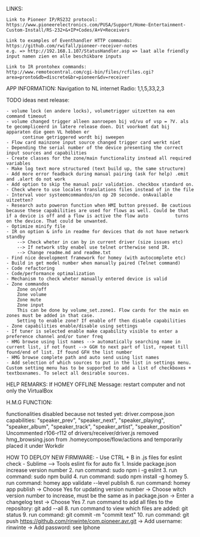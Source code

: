 LINKS:

	Link to Pioneer IP/RS232 protocol:
	https://www.pioneerelectronics.com/PUSA/Support/Home-Entertainment-Custom-Install/RS-232+&+IP+Codes/A+V+Receivers

	Link to examples of Eventhandler HTTP commands:
	https://github.com/rwifall/pioneer-receiver-notes
	e.g. => http://192.168.1.107/StatusHandler.asp => laat alle friendly input namen zien en alle beschikbare inputs

	Link to IR prontohex commands:
	http://www.remotecentral.com/cgi-bin/files/rcfiles.cgi?area=pronto&db=discrete&br=pioneer&dv=receiver



APP INFORMATION:
	Navigation to NL internet Radio: 1,1,5,33,2,3



TODO ideas next release:

	- volume lock (en andere locks), volumetrigger uitzetten na een command timeout
	- volume changed trigger alleen aanroepen bij vd/vu of vsp = ?V. als te gecompliceerd in latere release doen. Dit voorkomt dat bij apparaten die geen VL hebben er 
          continue getriggered wordt bij sweepen
	- Flow card mainzone input source changed trigger card werkt niet
	- Depending the serial number of the device presenting the correct input sources and capabilities
	- Create classes for the zone/main functionality instead all required variables
	- Make log text more structured (text build up, the same structure)
	- Add more error feadback during manual pairing (ask for help) .emit and .alert do not work
	- Add option to skip the manual pair validation. checkbox standard on.
	- Check where to use locales translations files instead of in the file
	- Interval voor systeemcommandos/on op 20 seconde. onAvailable uitzetten?
	- Research auto poweron function when HMI button pressed. Be cautious because these capabilities are used for flows as well. Could be that if a device is off and a flow is active the flow auto 		  turns on the device. That could be unwanted. 
	- Optimize minify file
	- IR on option & info in readme for devices that do not have network standby
		--> Check wheter in can by in current driver (size issues etc)
		--> If network stby enabel use telnet ortherwise send IR.
		--> Change readme.md and readme.txt
	- Find nice development framework for homey (with autocomplete etc)
	- Build in get model number when manually paired (Telnet command)
	- Code refactoring
	- Code/performance optimalization
	- Mechanism to check wheter manually entered device is valid
	- Zone commandos
		Zone on/off
		Zone volume
		Zone mute
		Zone input
		This can be done by volume_set.zone1. Flow cards for the main en zones must be added in that case. 
		Setting to enable zone? If enable off then disable capabilities
	- Zone capabilities enable/disable using settings
	- If tuner is selected enable make capability visible to enter a preference channel and/or tuner freq
	- HMG browse using list names --> automatically searching name in current list, if not fount --> GGH to next part of list, repeat till found/end of list. If found GFH the list number
	- HMG browse complete path and auto send using list names
	- Add selection of which sources to put in the list in settings menu. Custom setting menu has to be supported to add a list of checkboxes + textboxnames. To select all desirable sources.



HELP REMARKS:
	If HOMEY OFFLINE Message: restart computer and not only the VirtualBox



H.M.G FUNCTION:

functionalities disabled because not tested yet:
driver.compose.json capabilities:
    "speaker_prev",
    "speaker_next",
    "speaker_playing",
    "speaker_album",
    "speaker_track",
    "speaker_artist",
    "speaker_position"
Uncommented r106-r112 of drivers/receiver/driver.js
removed hmg_browsing.json from .homeycompose/flow/actions and temporarily placed it under Workdir



HOW TO DEPLOY NEW FIRMWARE:
	- Use CTRL + B in .js files for eslint check
	- Sublime --> Tools eslint fix for auto fix
	1. Inside package.json increase version number
	2. run command: sudo npm i -g eslint
	3. run command: sudo npm build
	4. run command: sudo npm install -g homey
	5. run command: homey app validate --level publish
	6. run command: homey app publish
		-> Choose Yes for updating version number
		-> Choose witch version number to increase, must be the same as in package.json
		-> Enter a changelog test
		-> Choose Yes
	7. run command to add all files to the repository: git add --all
	8. run command to view which files are added: git status
	9. run command: git commit -m "commit text" 
	10. run command: git push https://github.com/rinwinte/com.pioneer.avr.git
		-> Add username: rinwinte
		-> Add password: see Iphone

